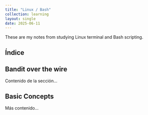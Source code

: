 ```yaml
---
title: "Linux / Bash"
collection: learning
layout: single
date: 2025-06-11
---
```


These are my notes from studying Linux terminal and Bash scripting.

<!-- more -->

## Índice
<div id="toc"></div>

## Bandit over the wire

Contenido de la sección...

## Basic Concepts

Más contenido...

<script>
document.addEventListener("DOMContentLoaded", function () {
  const toc = document.getElementById("toc");
  const headers = document.querySelectorAll("h2, h3");

  // Crear índice interactivo
  let list = "<ul>";
  headers.forEach(h => {
    const id = h.id || h.textContent.toLowerCase()
      .trim()
      .replace(/[^\w]+/g, '-')
      .replace(/^-+|-+$/g, '');
    h.id = id;
    list += `<li><a href="#${id}">${h.textContent}</a></li>`;
  });
  list += "</ul>";
  toc.innerHTML = list;

  // Convertir en colapsables automáticamente
  headers.forEach(h => {
    const details = document.createElement("details");
    const summary = document.createElement("summary");
    summary.textContent = h.textContent;
    details.appendChild(summary);

    let next = h.nextElementSibling;
    while (next && !["H2", "H3"].includes(next.tagName)) {
      const temp = next.nextElementSibling;
      details.appendChild(next);
      next = temp;
    }

    h.replaceWith(details);
  });
});
</script>
